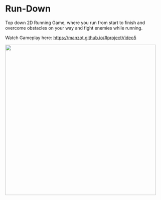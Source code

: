# Run-Down
Top down 2D Running Game, where you run from start to finish and overcome obstacles on your way and fight enemies while running.

Watch Gameplay here: https://manzot.github.io/#projectVideo5

<img src="https://i.imgur.com/muPSSv7.png" height="480">
